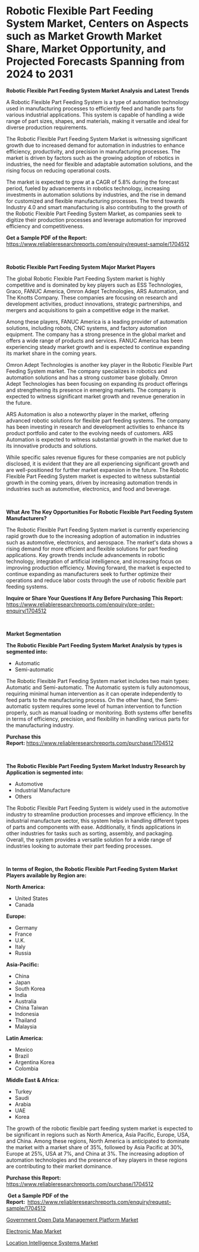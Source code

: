 <p><h1>Robotic Flexible Part Feeding System Market, Centers on Aspects such as Market Growth Market Share, Market Opportunity, and Projected Forecasts Spanning from 2024 to 2031</h1></p><p><strong>Robotic Flexible Part Feeding System Market Analysis and Latest Trends</strong></p>
<p><p>A Robotic Flexible Part Feeding System is a type of automation technology used in manufacturing processes to efficiently feed and handle parts for various industrial applications. This system is capable of handling a wide range of part sizes, shapes, and materials, making it versatile and ideal for diverse production requirements.</p><p>The Robotic Flexible Part Feeding System Market is witnessing significant growth due to increased demand for automation in industries to enhance efficiency, productivity, and precision in manufacturing processes. The market is driven by factors such as the growing adoption of robotics in industries, the need for flexible and adaptable automation solutions, and the rising focus on reducing operational costs.</p><p>The market is expected to grow at a CAGR of 5.8% during the forecast period, fueled by advancements in robotics technology, increasing investments in automation solutions by industries, and the rise in demand for customized and flexible manufacturing processes. The trend towards Industry 4.0 and smart manufacturing is also contributing to the growth of the Robotic Flexible Part Feeding System Market, as companies seek to digitize their production processes and leverage automation for improved efficiency and competitiveness.</p></p>
<p><strong>Get a Sample PDF of the Report:&nbsp;</strong> <a href="https://www.reliableresearchreports.com/enquiry/request-sample/1704512">https://www.reliableresearchreports.com/enquiry/request-sample/1704512</a></p>
<p>&nbsp;</p>
<p><strong>Robotic Flexible Part Feeding System Major Market Players</strong></p>
<p><p>The global Robotic Flexible Part Feeding System market is highly competitive and is dominated by key players such as ESS Technologies, Graco, FANUC America, Omron Adept Technologies, ARS Automation, and The Knotts Company. These companies are focusing on research and development activities, product innovations, strategic partnerships, and mergers and acquisitions to gain a competitive edge in the market.</p><p>Among these players, FANUC America is a leading provider of automation solutions, including robots, CNC systems, and factory automation equipment. The company has a strong presence in the global market and offers a wide range of products and services. FANUC America has been experiencing steady market growth and is expected to continue expanding its market share in the coming years.</p><p>Omron Adept Technologies is another key player in the Robotic Flexible Part Feeding System market. The company specializes in robotics and automation solutions and has a strong customer base globally. Omron Adept Technologies has been focusing on expanding its product offerings and strengthening its presence in emerging markets. The company is expected to witness significant market growth and revenue generation in the future.</p><p>ARS Automation is also a noteworthy player in the market, offering advanced robotic solutions for flexible part feeding systems. The company has been investing in research and development activities to enhance its product portfolio and cater to the evolving needs of customers. ARS Automation is expected to witness substantial growth in the market due to its innovative products and solutions.</p><p>While specific sales revenue figures for these companies are not publicly disclosed, it is evident that they are all experiencing significant growth and are well-positioned for further market expansion in the future. The Robotic Flexible Part Feeding System market is expected to witness substantial growth in the coming years, driven by increasing automation trends in industries such as automotive, electronics, and food and beverage.</p></p>
<p>&nbsp;</p>
<p><strong>What Are The Key Opportunities For Robotic Flexible Part Feeding System Manufacturers?</strong></p>
<p><p>The Robotic Flexible Part Feeding System market is currently experiencing rapid growth due to the increasing adoption of automation in industries such as automotive, electronics, and aerospace. The market's data shows a rising demand for more efficient and flexible solutions for part feeding applications. Key growth trends include advancements in robotic technology, integration of artificial intelligence, and increasing focus on improving production efficiency. Moving forward, the market is expected to continue expanding as manufacturers seek to further optimize their operations and reduce labor costs through the use of robotic flexible part feeding systems.</p></p>
<p><strong>Inquire or Share Your Questions If Any Before Purchasing This Report:</strong> <a href="https://www.reliableresearchreports.com/enquiry/pre-order-enquiry/1704512">https://www.reliableresearchreports.com/enquiry/pre-order-enquiry/1704512</a></p>
<p>&nbsp;</p>
<p><strong>Market Segmentation</strong></p>
<p><strong>The Robotic Flexible Part Feeding System Market Analysis by types is segmented into:</strong></p>
<p><ul><li>Automatic</li><li>Semi-automatic</li></ul></p>
<p><p>The Robotic Flexible Part Feeding System market includes two main types: Automatic and Semi-automatic. The Automatic system is fully autonomous, requiring minimal human intervention as it can operate independently to feed parts to the manufacturing process. On the other hand, the Semi-automatic system requires some level of human intervention to function properly, such as manual loading or monitoring. Both systems offer benefits in terms of efficiency, precision, and flexibility in handling various parts for the manufacturing industry.</p></p>
<p><strong>Purchase this Report:&nbsp;</strong><a href="https://www.reliableresearchreports.com/purchase/1704512">https://www.reliableresearchreports.com/purchase/1704512</a></p>
<p>&nbsp;</p>
<p><strong>The Robotic Flexible Part Feeding System Market Industry Research by Application is segmented into:</strong></p>
<p><ul><li>Automotive</li><li>Industrial Manufacture</li><li>Others</li></ul></p>
<p><p>The Robotic Flexible Part Feeding System is widely used in the automotive industry to streamline production processes and improve efficiency. In the industrial manufacture sector, this system helps in handling different types of parts and components with ease. Additionally, it finds applications in other industries for tasks such as sorting, assembly, and packaging. Overall, the system provides a versatile solution for a wide range of industries looking to automate their part feeding processes.</p></p>
<p>&nbsp;</p>
<p><strong>In terms of Region, the Robotic Flexible Part Feeding System Market Players available by Region are:</strong></p>
<p>
    <p> <strong> North America: </strong>
        <ul>
            <li>United States</li>
            <li>Canada</li>
        </ul>
        </p> 
    <p> <strong> Europe: </strong>
        <ul>
            <li>Germany</li>
            <li>France</li>
            <li>U.K.</li>
            <li>Italy</li>
            <li>Russia</li>
        </ul>
        </p> 
    <p> <strong> Asia-Pacific: </strong>
        <ul>
            <li>China</li>
            <li>Japan</li>
            <li>South Korea</li>
            <li>India</li>
            <li>Australia</li>
            <li>China Taiwan</li>
            <li>Indonesia</li>
            <li>Thailand</li>
            <li>Malaysia</li>
        </ul>
        </p> 
    <p> <strong> Latin America: </strong>
        <ul>
            <li>Mexico</li>
            <li>Brazil</li>
            <li>Argentina Korea</li>
            <li>Colombia</li>
        </ul>
        </p> 
    <p> <strong> Middle East & Africa: </strong>
        <ul>
            <li>Turkey</li>
            <li>Saudi</li>
            <li>Arabia</li>
            <li>UAE</li>
            <li>Korea</li>
        </ul>
    </p>
    </p>
<p><p>The growth of the robotic flexible part feeding system market is expected to be significant in regions such as North America, Asia Pacific, Europe, USA, and China. Among these regions, North America is anticipated to dominate the market with a market share of 35%, followed by Asia Pacific at 30%, Europe at 25%, USA at 7%, and China at 3%. The increasing adoption of automation technologies and the presence of key players in these regions are contributing to their market dominance.</p></p>
<p><strong>Purchase this Report: </strong><a href="https://www.reliableresearchreports.com/purchase/1704512">https://www.reliableresearchreports.com/purchase/1704512</a></p>
<p>&nbsp;<strong>Get a Sample PDF of the Report:&nbsp;&nbsp;</strong><a href="https://www.reliableresearchreports.com/enquiry/request-sample/1704512">https://www.reliableresearchreports.com/enquiry/request-sample/1704512</a></p>
<p><strong></strong></p>
<p><p><a href="https://github.com/dx0328/Market-Research-Report-List-1/blob/main/government-open-data-management-platform-market.md">Government Open Data Management Platform Market</a></p><p><a href="https://github.com/Glendatilghmankmgz0rbhwpy/Market-Research-Report-List-1/blob/main/electronic-map-market.md">Electronic Map Market</a></p><p><a href="https://github.com/juancolorado15/Market-Research-Report-List-1/blob/main/location-intelligence-systems-market.md">Location Intelligence Systems Market</a></p></p>